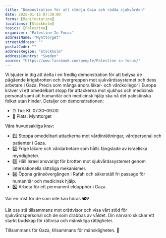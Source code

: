 ```yaml
---
title: "Demonstration för att stödja Gaza och rädda sjukvården"
date: 2025-01-15 07:30:00
forms: [Manifestation]
locations: [Stockholm]
topics: [Palestina]
organizer: "Palestine In Focus"
addressName: "Mynttorget"
streetAddress: ""
postalCode: ""
addressRegion: "Stockholm"
addressCountry: "Sweden"
source: "https://www.facebook.com/people/Palestine-in-focus/"
---
```

Vi bjuder in dig att delta i en fredlig demonstration för att belysa de pågående krigsbrotten och övergreppen mot sjukvårdssystemet och dess arbetare i Gaza. Precis som många andra läkar- och vårdkollegor i Europa kräver vi ett omedelbart stopp för attackerna mot sjukhus och medicinsk personal samt att humanitär och medicinsk hjälp ska nå det palestinska folket utan hinder.
Detaljer om demonstrationen:

- ⏰ Tid: Kl. 07:30–09:00
- 📍 Plats: Mynttorget 

Våra huvudsakliga krav:
- 1️⃣ Stoppa omedelbart attackerna mot vårdinrättningar, vårdpersonal och patienter i Gaza.
- 2️⃣ Frige läkare och vårdarbetare som hålls fängslade av israeliska myndigheter.
- 3️⃣ Håll Israel ansvarigt för brotten mot sjukvårdssystemet genom internationella rättsliga mekanismer.
- 4️⃣ Öppna gränsövergången i Rafah och säkerställ fri passage för humanitär och medicinsk hjälp.
- 5️⃣ Arbeta för ett permanent eldupphör i Gaza.

Var en röst för de som inte kan höras 🕊💔

Låt oss stå tillsammans mot orättvisor och visa vårt stöd för sjukvårdspersonal och de som drabbas av våldet. Din närvaro skickar ett starkt budskap för rättvisa och mänskliga rättigheter.

Tillsammans för Gaza, tillsammans för mänskligheten. 🌟